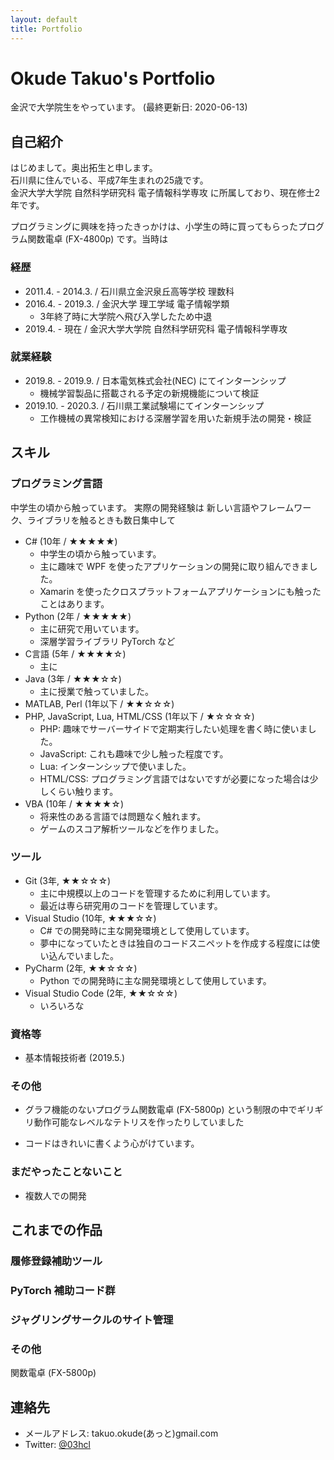 ```yaml
---
layout: default
title: Portfolio
---
```


# Okude Takuo's Portfolio

金沢で大学院生をやっています。
(最終更新日: 2020-06-13)

## 自己紹介

はじめまして。奥出拓生と申します。  
石川県に住んでいる、平成7年生まれの25歳です。  
金沢大学大学院 自然科学研究科 電子情報科学専攻 に所属しており、現在修士2年です。

プログラミングに興味を持ったきっかけは、小学生の時に買ってもらったプログラム関数電卓 (FX-4800p) です。当時は

### 経歴

- 2011.4. - 2014.3. / 石川県立金沢泉丘高等学校 理数科
- 2016.4. - 2019.3. / 金沢大学 理工学域 電子情報学類
  - 3年終了時に大学院へ飛び入学したため中退
- 2019.4. - 現在 / 金沢大学大学院 自然科学研究科 電子情報科学専攻

### 就業経験

- 2019.8. - 2019.9. / 日本電気株式会社(NEC) にてインターンシップ
  - 機械学習製品に搭載される予定の新規機能について検証
- 2019.10. - 2020.3. / 石川県工業試験場にてインターンシップ
  - 工作機械の異常検知における深層学習を用いた新規手法の開発・検証

## スキル

### プログラミング言語

中学生の頃から触っています。
実際の開発経験は
新しい言語やフレームワーク、ライブラリを触るときも数日集中して

- C# (10年 / ★★★★★)
  - 中学生の頃から触っています。
  - 主に趣味で WPF を使ったアプリケーションの開発に取り組んできました。
  - Xamarin を使ったクロスプラットフォームアプリケーションにも触ったことはあります。
- Python (2年 / ★★★★★)
  - 主に研究で用いています。
  - 深層学習ライブラリ PyTorch など
- C言語 (5年 / ★★★★☆)
  - 主に
- Java (3年 / ★★★☆☆)
  - 主に授業で触っていました。
- MATLAB, Perl (1年以下 / ★★☆☆☆)
- PHP, JavaScript, Lua, HTML/CSS (1年以下 / ★☆☆☆☆)
  - PHP: 趣味でサーバーサイドで定期実行したい処理を書く時に使いました。
  - JavaScript: これも趣味で少し触った程度です。
  - Lua: インターンシップで使いました。
  - HTML/CSS: プログラミング言語ではないですが必要になった場合は少しくらい触ります。
- VBA  (10年 / ★★★★☆)
  - 将来性のある言語では問題なく触れます。
  - ゲームのスコア解析ツールなどを作りました。

### ツール

- Git (3年, ★★☆☆☆)
  - 主に中規模以上のコードを管理するために利用しています。
  - 最近は専ら研究用のコードを管理しています。
- Visual Studio (10年, ★★★☆☆)
  - C# での開発時に主な開発環境として使用しています。
  - 夢中になっていたときは独自のコードスニペットを作成する程度には使い込んでいました。
- PyCharm (2年, ★★☆☆☆)
  - Python での開発時に主な開発環境として使用しています。
- Visual Studio Code (2年, ★★☆☆☆)
  - いろいろな

### 資格等

- 基本情報技術者 (2019.5.)

### その他

- グラフ機能のないプログラム関数電卓 (FX-5800p) という制限の中でギリギリ動作可能なレベルなテトリスを作ったりしていました

- コードはきれいに書くよう心がけています。

### まだやったことないこと

- 複数人での開発

## これまでの作品

### 履修登録補助ツール

### PyTorch 補助コード群

### ジャグリングサークルのサイト管理

### その他

関数電卓 (FX-5800p) 

## 連絡先

- メールアドレス: takuo.okude(あっと)gmail.com
- Twitter: [@03hcl](https://twitter.com/03hcl)


